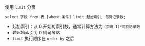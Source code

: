 使用 `limit`​ 分页

```mysql
select 字段 from 表 [where 条件] limit 起始索引, 每页记录数;
```

* 起始索引：从 0 开始的索引数，通常计算方法为 `(页码-1)*每页记录数`​
* 若起始索引为 0 则可省略
* ​`limit`​ 执行顺序在 `order by`​ 之后

‍
